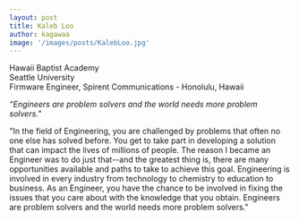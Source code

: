 ```yaml
---
layout: post
title: Kaleb Loo
author: kagawaa
image: '/images/posts/KalebLoo.jpg'
---
```


Hawaii Baptist Academy  
Seattle University  
Firmware Engineer, Spirent Communications - Honolulu, Hawaii   

*“Engineers are problem solvers and the world needs more problem solvers."*

"In the field of Engineering, you are challenged by problems that often no one else has solved before.  You get to take part in developing a solution that can impact the lives of millions of people.  The reason I became an Engineer was to do just that--and the greatest thing is, there are many opportunities available and paths to take to achieve this goal.  Engineering is involved in every industry from technology to chemistry to education to business.  As an Engineer, you have the chance to be involved in fixing the issues that you care about with the knowledge that you obtain.  Engineers are problem solvers and the world needs more problem solvers."
